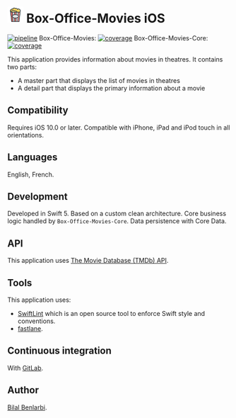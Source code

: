 <img src="./Box-Office-Movies/Box-Office-Movies/Assets.xcassets/AppIcon.appiconset/Icon-App-40x40@3x.png" alt="icon" width="36" height="36"> Box-Office-Movies iOS
======================================
[![pipeline](https://gitlab.com/bilal.b/Box-Office-Movies-iOS/badges/master/pipeline.svg)](https://gitlab.com/bilal.b/Box-Office-Movies-iOS/pipelines)
Box-Office-Movies: [![coverage](https://gitlab.com/bilal.b/Box-Office-Movies-iOS/badges/master/coverage.svg?job=test_project)](https://gitlab.com/bilal.b/Box-Office-Movies-iOS)
Box-Office-Movies-Core: [![coverage](https://gitlab.com/bilal.b/Box-Office-Movies-iOS/badges/master/coverage.svg?job=test_core)](https://gitlab.com/bilal.b/Box-Office-Movies-iOS)

This application provides information about movies in theatres.
It contains two parts:
- A master part that displays the list of movies in theatres
- A detail part that displays the primary information about a movie

## Compatibility
Requires iOS 10.0 or later.
Compatible with iPhone, iPad and iPod touch in all orientations.

## Languages
English, French.

## Development
Developed in Swift 5.
Based on a custom clean architecture.
Core business logic handled by `Box-Office-Movies-Core`.
Data persistence with Core Data.

## API
This application uses [The Movie Database (TMDb) API](https://developers.themoviedb.org/).

## Tools
This application uses:
- [SwiftLint](https://github.com/realm/SwiftLint) which is an open source tool to enforce Swift style and conventions.
- [fastlane](https://fastlane.tools/).

## Continuous integration
With [GitLab](https://gitlab.com/bilal.b/Box-Office-Movies-iOS).

## Author
[Bilal Benlarbi](http://bilal.benlarbi.fr/).
